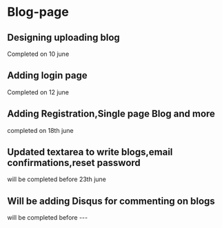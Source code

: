 # Blog-page

## Designing uploading blog

Completed on 10 june

## Adding login page 

Completed on 12 june

## Adding Registration,Single page Blog and more

completed on 18th june


## Updated textarea to write blogs,email confirmations,reset password

will be completed before 23th june


## Will be adding Disqus for commenting on blogs

will be completed before  ---

